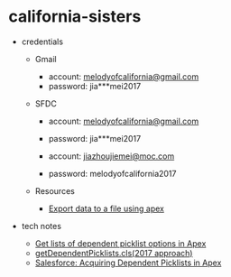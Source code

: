 # california-sisters

* credentials

  * Gmail
    * account: melodyofcalifornia@gmail.com
    * password: jia***mei2017

  * SFDC
    * account: melodyofcalifornia@gmail.com
    * password: jia***mei2017

    * account: jiazhoujiemei@moc.com
    * password: melodyofcalifornia2017

  * Resources
    * [Export data to a file using apex](https://salesforce.stackexchange.com/questions/44127/export-data-to-a-file-using-apex)

* tech notes
  * [Get lists of dependent picklist options in Apex](https://salesforce.stackexchange.com/questions/4462/get-lists-of-dependent-picklist-options-in-apex)
  * [getDependentPicklists.cls(2017 approach)](https://gist.github.com/boxfoot/4166342)
  * [Salesforce: Acquiring Dependent Picklists in Apex](http://titancronus.com/blog/2014/05/01/salesforce-acquiring-dependent-picklists-in-apex/)
